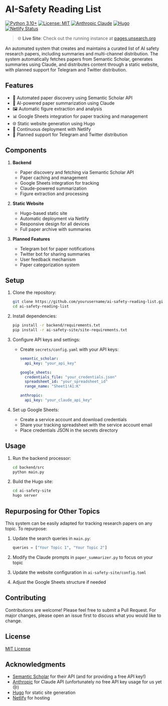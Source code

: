 # AI-Safety Reading List

[![Python 3.10+](https://img.shields.io/badge/python-3.10+-blue.svg)](https://www.python.org/downloads/)
[![License: MIT](https://img.shields.io/badge/License-MIT-yellow.svg)](https://opensource.org/licenses/MIT)
[![Anthropic Claude](https://img.shields.io/badge/AI-Claude%203.5-green)](https://www.anthropic.com/)
[![Hugo](https://img.shields.io/badge/Hugo-%5E0.123.0-ff4088)](https://gohugo.io/)
[![Netlify Status](https://api.netlify.com/api/v1/badges/c4ffd274-3e6c-4243-b022-94c47e8a5442/deploy-status)](https://app.netlify.com/sites/aisafetypapers/deploys)

> 🌐 **Live Site**: Check out the running instance at [pages.unsearch.org](https://pages.unsearch.org)

An automated system that creates and maintains a curated list of AI safety research papers, including summaries and multi-channel distribution. The system automatically fetches papers from Semantic Scholar, generates summaries using Claude, and distributes content through a static website, with planned support for Telegram and Twitter distribution.

## Features

- 🤖 Automated paper discovery using Semantic Scholar API
- 📝 AI-powered paper summarization using Claude
- 🖼️ Automatic figure extraction and analysis
- 📊 Google Sheets integration for paper tracking and management
- 🌐 Static website generation using Hugo
- 🔄 Continuous deployment with Netlify
- 📱 Planned support for Telegram and Twitter distribution

## Components

1. **Backend**
   - Paper discovery and fetching via Semantic Scholar API
   - Paper caching and management
   - Google Sheets integration for tracking
   - Claude-powered summarization
   - Figure extraction and processing

2. **Static Website**
   - Hugo-based static site
   - Automatic deployment via Netlify
   - Responsive design for all devices
   - Full paper archive with summaries

3. **Planned Features**
   - Telegram bot for paper notifications
   - Twitter bot for sharing summaries
   - User feedback mechanism
   - Paper categorization system

## Setup

1. Clone the repository:

   ```bash
   git clone https://github.com/yourusername/ai-safety-reading-list.git
   cd ai-safety-reading-list
   ```

2. Install dependencies:

   ```bash
   pip install -r backend/requirements.txt
   pip install -r ai-safety-site/site-requirements.txt
   ```

3. Configure API keys and settings:
   - Create `secrets/config.yaml` with your API keys:
     ```yaml
     semantic_scholar:
       api_key: "your_api_key"
     
     google_sheets:
       credentials_file: "your_credentials.json"
       spreadsheet_id: "your_spreadsheet_id"
       range_name: "Sheet1!A1:K"
     
     anthropic:
       api_key: "your_claude_api_key"
     ```

4. Set up Google Sheets:
   - Create a service account and download credentials
   - Share your tracking spreadsheet with the service account email
   - Place credentials JSON in the secrets directory

## Usage

1. Run the backend processor:
   ```bash
   cd backend/src
   python main.py
   ```


2. Build the Hugo site:
   ```bash
   cd ai-safety-site
   hugo server
   ```

## Repurposing for Other Topics

This system can be easily adapted for tracking research papers on any topic. To repurpose:

1. Update the search queries in `main.py`:
   ```python
   queries = ["Your Topic 1", "Your Topic 2"]
   ```

2. Modify the Claude prompts in `paper_summarizer.py` to focus on your topic

3. Update the website configuration in `ai-safety-site/config.toml`

4. Adjust the Google Sheets structure if needed

## Contributing

Contributions are welcome! Please feel free to submit a Pull Request. For major changes, please open an issue first to discuss what you would like to change.

## License

[MIT License](LICENSE)

## Acknowledgments

- [Semantic Scholar](https://www.semanticscholar.org/) for their API (and for providing a free API key!)
- [Anthropic](https://www.anthropic.com/) for Claude API (unfortunately no free API key usage for us yet 😢)
- [Hugo](https://gohugo.io/) for static site generation
- [Netlify](https://www.netlify.com/) for hosting
